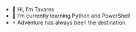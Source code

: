 - 👋 Hi, I’m Tavares
- 🌱 I’m currently learning Python and PowerShell
- ⚡ Adventure has always been the destination.

<!---
erringout/erringout is a ✨ special ✨ repository because its `README.md` (this file) appears on your GitHub profile.
You can click the Preview link to take a look at your changes.
--->
